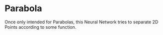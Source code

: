 # Parabola
 
Once only intended for Parabolas, this Neural Network tries to separate 2D Points according to some function.

